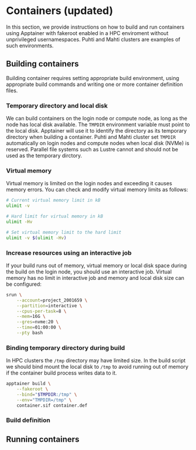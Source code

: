 # Containers (updated)

In this section, we provide instructions on how to build and run containers using Apptainer with fakeroot enabled in a HPC enviroment without unprivileged usernamespaces.
Puhti and Mahti clusters are examples of such environments.


## Building containers
Building container requires setting appropriate build environment, using appropriate build commands and writing one or more container definition files.

### Temporary directory and local disk
We can build containers on the login node or compute node, as long as the node has local disk available.
The `TMPDIR` environment variable must point to the local disk.
Apptainer will use it to identify the directory as its temporary directory when building a container.
Puhti and Mahti cluster set `TMPDIR` automatically on login nodes and compute nodes when local disk (NVMe) is reserved.
Parallel file systems such as Lustre cannot and should not be used as the temporary dirctory.

### Virtual memory
Virtual memory is limited on the login nodes and exceeding it causes memory errors.
You can check and modify virtual memory limits as follows:

```bash
# Current virtual memory limit in kB
ulimit -v
```

```bash
# Hard limit for virtual memory in kB
ulimit -Hv
```

```bash
# Set virtual memory limit to the hard limit
ulimit -v $(ulimit -Hv)
```

### Increase resources using an interactive job
If your build runs out of memory, virtual memory or local disk space during the build on the login node, you should use an interactive job.
Virtual memory has no limit in interactive job and memory and local disk size can be configured:

```bash
srun \
    --account=project_2001659 \
    --partition=interactive \
    --cpus-per-task=8 \
    --mem=16G \
    --gres=nvme:20 \
    --time=01:00:00 \
    --pty bash
```

### Binding temporary directory during build
In HPC clusters the `/tmp` directory may have limited size.
In the build script we should bind mount the local disk to `/tmp` to avoid running out of memory if the container build process writes data to it.

```bash
apptainer build \
    --fakeroot \
    --bind="$TMPDIR:/tmp" \
    --env="TMPDIR=/tmp" \
    container.sif container.def
```

### Build definition



## Running containers

